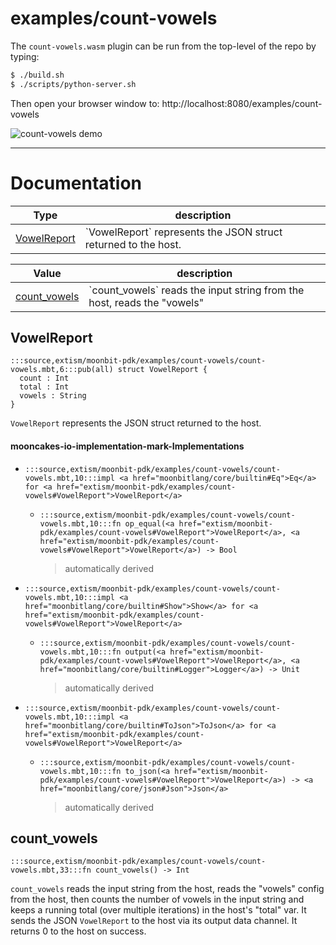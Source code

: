 # examples/count-vowels

The `count-vowels.wasm` plugin can be run from the top-level of the repo by
typing:

```bash
$ ./build.sh
$ ./scripts/python-server.sh
```

Then open your browser window to:
http://localhost:8080/examples/count-vowels

![count-vowels demo](count-vowels-demo.png)

---
# Documentation
|Type|description|
|---|---|
|[VowelReport](#VowelReport)| \`VowelReport\` represents the JSON struct returned to the host.|

|Value|description|
|---|---|
|[count\_vowels](#count_vowels)| \`count\_vowels\` reads the input string from the host, reads the "vowels"|

## VowelReport

```moonbit
:::source,extism/moonbit-pdk/examples/count-vowels/count-vowels.mbt,6:::pub(all) struct VowelReport {
  count : Int
  total : Int
  vowels : String
}
```
 `VowelReport` represents the JSON struct returned to the host.

#### mooncakes-io-implementation-mark-Implementations
- ```moonbit
  :::source,extism/moonbit-pdk/examples/count-vowels/count-vowels.mbt,10:::impl <a href="moonbitlang/core/builtin#Eq">Eq</a> for <a href="extism/moonbit-pdk/examples/count-vowels#VowelReport">VowelReport</a>
  ```
  > 
  * ```moonbit
    :::source,extism/moonbit-pdk/examples/count-vowels/count-vowels.mbt,10:::fn op_equal(<a href="extism/moonbit-pdk/examples/count-vowels#VowelReport">VowelReport</a>, <a href="extism/moonbit-pdk/examples/count-vowels#VowelReport">VowelReport</a>) -> Bool
    ```
    > automatically derived
- ```moonbit
  :::source,extism/moonbit-pdk/examples/count-vowels/count-vowels.mbt,10:::impl <a href="moonbitlang/core/builtin#Show">Show</a> for <a href="extism/moonbit-pdk/examples/count-vowels#VowelReport">VowelReport</a>
  ```
  > 
  * ```moonbit
    :::source,extism/moonbit-pdk/examples/count-vowels/count-vowels.mbt,10:::fn output(<a href="extism/moonbit-pdk/examples/count-vowels#VowelReport">VowelReport</a>, <a href="moonbitlang/core/builtin#Logger">Logger</a>) -> Unit
    ```
    > automatically derived
- ```moonbit
  :::source,extism/moonbit-pdk/examples/count-vowels/count-vowels.mbt,10:::impl <a href="moonbitlang/core/builtin#ToJson">ToJson</a> for <a href="extism/moonbit-pdk/examples/count-vowels#VowelReport">VowelReport</a>
  ```
  > 
  * ```moonbit
    :::source,extism/moonbit-pdk/examples/count-vowels/count-vowels.mbt,10:::fn to_json(<a href="extism/moonbit-pdk/examples/count-vowels#VowelReport">VowelReport</a>) -> <a href="moonbitlang/core/json#Json">Json</a>
    ```
    > automatically derived

## count\_vowels

```moonbit
:::source,extism/moonbit-pdk/examples/count-vowels/count-vowels.mbt,33:::fn count_vowels() -> Int
```
 `count_vowels` reads the input string from the host, reads the "vowels"
config from the host, then counts the number of vowels in the input
string and keeps a running total (over multiple iterations)
in the host's "total" var.
It sends the JSON `VowelReport` to the host via its output data channel.
It returns 0 to the host on success.
